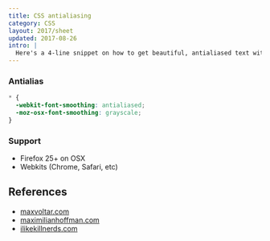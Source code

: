 ```yaml
---
title: CSS antialiasing
category: CSS
layout: 2017/sheet
updated: 2017-08-26
intro: |
  Here's a 4-line snippet on how to get beautiful, antialiased text with CSS.
---
```


### Antialias
<!-- {.-prime} -->

```css
* {
  -webkit-font-smoothing: antialiased;
  -moz-osx-font-smoothing: grayscale;
}
```

### Support

 * Firefox 25+ on OSX
 * Webkits (Chrome, Safari, etc)

## References
<!-- {.-one-column} -->

 * [maxvoltar.com](http://maxvoltar.com/archive/-webkit-font-smoothing)
 * [maximilianhoffman.com](http://maximilianhoffmann.com/posts/better-font-rendering-on-osx)
 * [ilikekillnerds.com](http://ilikekillnerds.com/2010/12/a-solution-to-stop-font-face-fonts-looking-bold-on-mac-browsers/)
<!-- {.-also-see} -->
